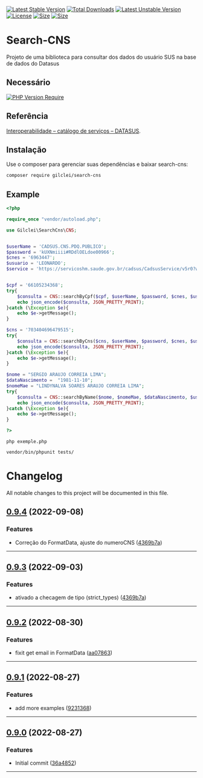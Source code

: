 [![Latest Stable Version](http://poser.pugx.org/gilclei/search-cns/v)](https://packagist.org/packages/gilclei/search-cns) [![Total Downloads](http://poser.pugx.org/gilclei/search-cns/downloads)](https://packagist.org/packages/gilclei/search-cns) [![Latest Unstable Version](http://poser.pugx.org/gilclei/search-cns/v/unstable)](https://packagist.org/packages/gilclei/search-cns) [![License](http://poser.pugx.org/gilclei/search-cns/license)](https://packagist.org/packages/gilclei/search-cns) [![Size](https://img.shields.io/github/repo-size/gilcleis/search-cns)]() [![Size](https://img.shields.io/github/stars/gilcleis/search-cns)]()

Search-CNS
=======
Projeto de uma biblioteca para consultar dos dados do usuário SUS na base de dados do Datasus

## Necessário
[![PHP Version Require](http://poser.pugx.org/gilclei/search-cns/require/php)](https://packagist.org/packages/gilclei/search-cns)

## Referência

[Interoperabilidade &#8211; catálogo de serviços &#8211; DATASUS](https://datasus.saude.gov.br/interoperabilidade-catalogo-de-servicos/).

Instalação
------------

Use o composer para gerenciar suas dependências e baixar search-cns:

```bash
composer require gilclei/search-cns
```

Example
-------
```php
<?php

require_once "vendor/autoload.php";

use Gilclei\SearchCns\CNS;


$userName = 'CADSUS.CNS.PDQ.PUBLICO';
$password = 'kUXNmiiii#RDdlOELdoe00966';
$cnes = '6963447';
$usuario = 'LEONARDO';
$service = 'https://servicoshm.saude.gov.br/cadsus/CadsusService/v5r0?wsdl';


$cpf = '66105234368';
try{
    $consulta = CNS::searchByCpf($cpf, $userName, $password, $cnes, $usuario, $service);
    echo json_encode($consulta, JSON_PRETTY_PRINT);
}catch (\Exception $e){
    echo $e->getMessage();
}

$cns = '703404696479515';
try{
    $consulta = CNS::searchByCns($cns, $userName, $password, $cnes, $usuario, $service);
    echo json_encode($consulta, JSON_PRETTY_PRINT);
}catch (\Exception $e){
    echo $e->getMessage();
}

$nome = "SERGIO ARAUJO CORREIA LIMA";
$dataNascimento =  "1981-11-10";
$nomeMae = "LINDYNALVA SOARES ARAUJO CORREIA LIMA";
try{
    $consulta = CNS::searchByName($nome, $nomeMae, $dataNascimento, $userName, $password, $cnes, $usuario, $service);
    echo json_encode($consulta, JSON_PRETTY_PRINT);
}catch (\Exception $e){
    echo $e->getMessage();
}

?>

```
```
php exemple.php
```
```
vendor/bin/phpunit tests/
```

<!--- BEGIN HEADER -->
# Changelog

All notable changes to this project will be documented in this file.
<!--- END HEADER -->

## [0.9.4](https://github.com/gilcleis/search-cns/compare/0.9.3...0.9.4) (2022-09-08)

### Features
* Correção do FormatData, ajuste do numeroCNS ([4369b7a](https://github.com/gilcleis/search-cns/commit/4369b7a8954e81879912512f76f943751958e1bd))
---
## [0.9.3](https://github.com/gilcleis/search-cns/compare/0.9.2...0.9.3) (2022-09-03)

### Features
* ativado a checagem de tipo (strict_types) ([4369b7a](https://github.com/gilcleis/search-cns/commit/4369b7a8954e81879912512f76f943751958e1bd))
---
## [0.9.2](https://github.com/gilcleis/search-cns/compare/0.9.1...0.9.2) (2022-08-30)

### Features
* fixit get email in FormatData ([aa07863]((https://github.com/gilcleis/search-cns/commit/aa07863376d5ea9c63bbf1cf45c661b63851ad88)))
---
## [0.9.1](https://github.com/gilcleis/search-cns/compare/0.9.0...0.9.2) (2022-08-27)

### Features
* add more examples ([9231368]((https://github.com/gilcleis/search-cns/commit/231368de4b38820f150b092d694d505e7bcab54)))
---
## [0.9.0]() (2022-08-27)

### Features
* Initial commit ([36a4852]((https://github.com/gilcleis/search-cns/commit/36a4852c1012dd1583075268b275607eb13ffadb)))
---

